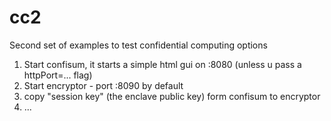 # cc2

Second set of examples to test confidential computing options

1) Start confisum, it starts a simple html gui on :8080 (unless u pass a httpPort=... flag)
2) Start encryptor - port :8090 by default
3) copy "session key" (the enclave public key) form confisum to encryptor
4) ...

